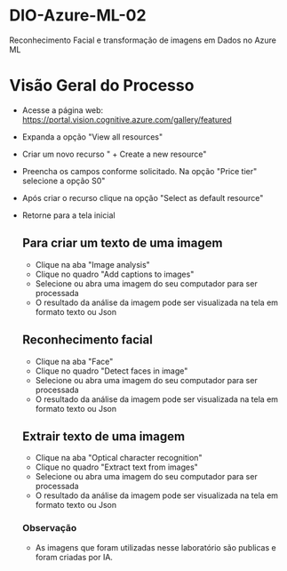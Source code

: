 # DIO-Azure-ML-02
Reconhecimento Facial e transformação de imagens em Dados no Azure ML

# Visão Geral do Processo
- Acesse a página web: https://portal.vision.cognitive.azure.com/gallery/featured
- Expanda a opção "View all resources"
- Criar um novo recurso " + Create a new resource"
- Preencha os campos conforme solicitado. Na opção "Price tier" selecione a opção S0"
- Após criar o recurso clique na opção "Select as default resource"
- Retorne para a tela inicial

  ## Para criar um texto de uma imagem
  - Clique na aba "Image analysis"
  - Clique no quadro "Add captions to images"
  - Selecione ou abra uma imagem do seu computador para ser processada
  - O resultado da análise da imagem pode ser visualizada na tela em formato texto ou Json
 
  ## Reconhecimento facial
  - Clique na aba "Face"
  - Clique no quadro "Detect faces in image"
  - Selecione ou abra uma imagem do seu computador para ser processada
  - O resultado da análise da imagem pode ser visualizada na tela em formato texto ou Json

  ## Extrair texto de uma imagem
  - Clique na aba "Optical character recognition"
  - Clique no quadro "Extract text from images"
  - Selecione ou abra uma imagem do seu computador para ser processada
  - O resultado da análise da imagem pode ser visualizada na tela em formato texto ou Json
 
  ### Observação
  - As imagens que foram utilizadas nesse laboratório são publicas e foram criadas por IA.


